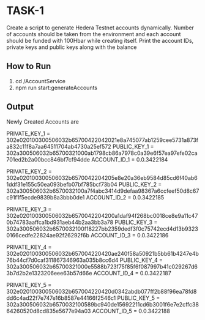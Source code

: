 # TASK-1

Create a script to generate  Hedera Testnet accounts dynamically. Number of accounts should be taken from the environment and each account should be funded with 100Hbar while creating itself. Print the account IDs, private keys and public keys along with the balance

## How to Run
1. cd /AccountService
2. npm run start:generateAccounts 

## Output

Newly Created Accounts are

PRIVATE_KEY_1 = 302e020100300506032b65700422042021e8a745077ab1259cee5731a873fa832c11f8a7aa64511704ab4730a25ef572
PUBLIC_KEY_1 = 302a300506032b65700321000ab1798cb86a7978c0a39e6f57ea97efe02ca701ed2b2a00bcc846bf7cf94dde
ACCOUNT_ID_1 = 0.0.3422184


PRIVATE_KEY_2 = 302e020100300506032b6570042204205e8e20a36eb9584d85cd6f40ab61ddf31e155c50ea093befb07bf785bcf73b04
PUBLIC_KEY_2 = 302a300506032b6570032100a7f4abc3414d9defaa98367a6ccfeef50d8c67c91f1f5ecde9839b8a3bbb0de1
ACCOUNT_ID_2 = 0.0.3422185


PRIVATE_KEY_3 = 302e020100300506032b6570042204200a1daf94f268bc0018ce8e9a11c470b74783aaffca1bd931aeb44b2aa3bb3a78
PUBLIC_KEY_3 = 302a300506032b6570032100f18227bb2359dedf3f0c75742ecd4d13b93230166cedfe22824ae92f26292f6b
ACCOUNT_ID_3 = 0.0.3422186


PRIVATE_KEY_4 = 302e020100300506032b657004220420ae240f58a50921b5bb61b4247e4b76b44cf7d0caf311867346963a035b8cc6d4
PUBLIC_KEY_4 = 302a300506032b65700321000e5588b723f75f85f6f087997b41c029267d63b7d2b2e1323206eee63b57d66e
ACCOUNT_ID_4 = 0.0.3422187


PRIVATE_KEY_5 = 302e020100300506032b657004220420d0342abdb077ff2b88f96ea78fd8dd6c4ad22f7e747e16b8587e44166f2546c1
PUBLIC_KEY_5 = 302a300506032b6570032100589bc940de15692211cd6b3001f6e7e2cffc3864260520d8cd835e5677e94a03
ACCOUNT_ID_5 = 0.0.3422188

